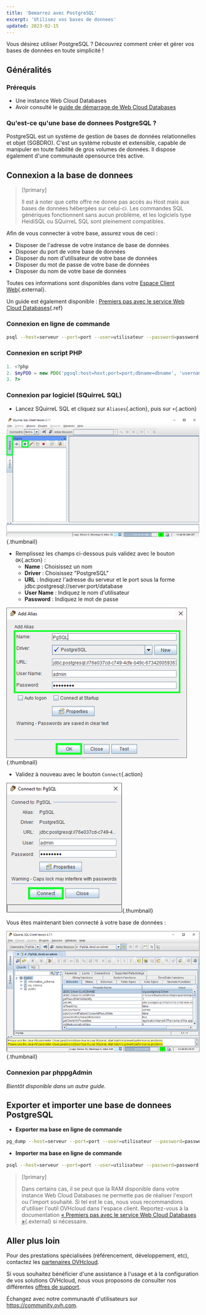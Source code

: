 ```yaml
---
title: 'Demarrez avec PostgreSQL'
excerpt: 'Utilisez vos bases de donnees'
updated: 2023-02-15
---
```


Vous désirez utiliser PostgreSQL ? Découvrez comment créer et gérer vos bases de données en toute simplicité !

## Généralités

### Prérequis

- Une instance Web Cloud Databases
- Avoir consulté le [guide de démarrage de Web Cloud Databases](/pages/web_cloud/web_cloud_databases/starting_with_clouddb)

### Qu'est-ce qu'une base de donnees PostgreSQL ?
PostgreSQL est un système de gestion de bases de données relationnelles et objet (SGBDRO). C'est un système robuste et extensible, capable de manipuler en toute fiabilité de gros volumes de données. Il dispose également d'une communauté opensource très active.

## Connexion a la base de donnees

> [!primary]
>
> Il est à noter que cette offre ne donne pas accès au Host mais aux bases de données hébergées sur celui-ci. Les commandes SQL génériques fonctionnent sans aucun problème, et les logiciels type HeidiSQL ou SQuirreL SQL sont pleinement compatibles.
> 

Afin de vous connecter à votre base, assurez vous de ceci :

- Disposer de l'adresse de votre instance de base de données
- Disposer du port de votre base de données
- Disposer du nom d'utilisateur de votre base de données
- Disposer du mot de passe de votre base de données
- Disposer du nom de votre base de données

Toutes ces informations sont disponibles dans votre [Espace Client Web](https://www.ovh.com/manager/web/){.external}.

Un guide est également disponible : [Premiers pas avec le service Web Cloud Databases](/pages/web_cloud/web_cloud_databases/starting_with_clouddb){.ref}

### Connexion en ligne de commande

```bash
psql --host=serveur --port=port --user=utilisateur --password=password nom_de_la_base
```

### Connexion en script PHP

```php
1. <?php
2. $myPDO = new PDO('pgsql:host=host;port=port;dbname=dbname', 'username', 'password');
3. ?>
```

### Connexion par logiciel (SQuirreL SQL)
- Lancez SQuirreL SQL et cliquez sur `Aliases`{.action}, puis sur `+`{.action}

![launch SQuirreL SQL](images/1.PNG){.thumbnail}

- Remplissez les champs ci-dessous puis validez avec le bouton `OK`{.action} :
    - **Name** : Choisissez un nom
    - **Driver** : Choisissez "PostgreSQL"
    - **URL** : Indiquez l'adresse du serveur et le port sous la forme jdbc:postgresql://server:port/database
    - **User Name** : Indiquez le nom d'utilisateur
    - **Password** : Indiquez le mot de passe

![config connection](images/2.PNG){.thumbnail}

- Validez à nouveau avec le bouton `Connect`{.action}

![valid connection](images/3.PNG){.thumbnail}

Vous êtes maintenant bien connecté à votre base de données :

![config connection](images/4.PNG){.thumbnail}

### Connexion par phppgAdmin
*Bientôt disponible dans un autre guide.*

## Exporter et importer une base de donnees PostgreSQL

- **Exporter ma base en ligne de commande**

```bash
pg_dump --host=serveur --port=port --user=utilisateur --password=password nom_de_la_base > nom_de_la_base.sql
```

- **Importer ma base en ligne de commande**

```bash
psql --host=serveur --port=port --user=utilisateur --password=password nom_de_la_base < nom_de_la_base.sql
```

> [!primary]
>
> Dans certains cas, il se peut que la RAM disponible dans votre instance Web Cloud Databases ne permette pas de réaliser l'export ou l'import souhaité. Si tel est le cas, nous vous recommandons d'utiliser l'outil OVHcloud dans l'espace client. Reportez-vous à la documentation [« Premiers pas avec le service Web Cloud Databases »](/pages/web_cloud/web_cloud_databases/starting_with_clouddb#importation-dune-base-de-donnees){.external} si nécessaire.
>

## Aller plus loin

Pour des prestations spécialisées (référencement, développement, etc), contactez les [partenaires OVHcloud](https://partner.ovhcloud.com/fr/).

Si vous souhaitez bénéficier d'une assistance à l'usage et à la configuration de vos solutions OVHcloud, nous vous proposons de consulter nos différentes [offres de support](https://www.ovhcloud.com/fr/support-levels/).

Échangez avec notre communauté d'utilisateurs sur <https://community.ovh.com>.
